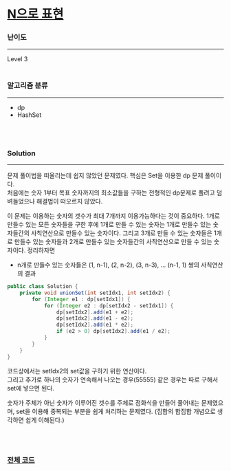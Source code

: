 # [N으로 표현](https://programmers.co.kr/learn/courses/30/lessons/42895)

### 난이도

***
Level 3
<br><br>

### 알고리즘 분류

***

* dp
* HashSet

<br><br>

### Solution

***

문제 풀이법을 떠울리는데 쉽지 않았던 문제였다. 핵심은 Set을 이용한 dp 문제 풀이이다.     
처음에는 숫자 1부터 목표 숫자까지의 최소값들을 구하는 전형적인 dp문제로 풀려고 덤벼들었으나 해결법이 떠오르지 않았다.

이 문제는 이용하는 숫자의 갯수가 최대 7개까지 이용가능하다는 것이 중요하다. 1개로 만들수 있는 모든 숫자들을 구한 후에 1개로 만들 수 있는 숫자는 1개로 만들수 있는 숫자들간의 사칙연산으로 만들수 있는
숫자이다. 그리고 3개로 만들 수 있는 숫자들은 1개로 만들수 있는 숫자들과 2개로 만들수 있는 숫자들간의 사칙연산으로 만들 수 있는 숫자이다. 정리하자면

* n개로 만들수 있는 숫자들은 (1, n-1), (2, n-2), (3, n-3), ... (n-1, 1) 쌍의 사칙연산의 결과

```java
public class Solution {
    private void unionSet(int setIdx1, int setIdx2) {
        for (Integer e1 : dp[setIdx1]) {
            for (Integer e2 : dp[setIdx2 - setIdx1]) {
                dp[setIdx2].add(e1 + e2);
                dp[setIdx2].add(e1 - e2);
                dp[setIdx2].add(e1 * e2);
                if (e2 > 0) dp[setIdx2].add(e1 / e2);
            }
        }
    }
}
```

코드상에서는 setIdx2의 set값을 구하기 위한 연산이다.  
그리고 추가로 하나의 숫자가 연속해서 나오는 경우(55555) 같은 경우는 따로 구해서 set에 넣으면 된다.

숫자가 주체가 아닌 숫자가 이루어진 갯수를 주체로 점화식을 만들어 풀어내는 문제였으며, set을 이용해 중복되는 부분을 쉽게 처리하는 문제였다. (집합의 합집합 개념으로 생각하면 쉽게 이해된다.)

<br><br>

### [전체 코드](https://github.com/Jungmin-Seo0527/CodingTest/blob/main/src/dp/PGM_N으로_표현.java)
